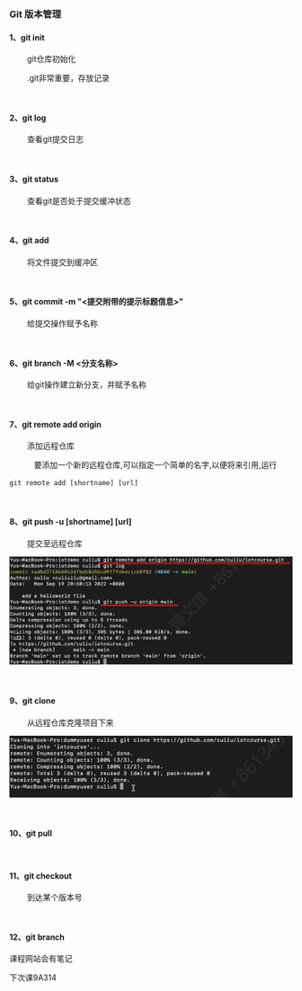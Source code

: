 ### Git 版本管理

#### 1、git init

        git仓库初始化

        .git非常重要，存放记录

    

#### 2、git log

        查看git提交日志

    

#### 3、git status

        查看git是否处于提交缓冲状态

    

#### 4、git add  <file>

        将文件提交到缓冲区

    

#### 5、git commit -m "<提交附带的提示标题信息>"

        给提交操作赋予名称

    

#### 6、git branch -M <分支名称>

        给git操作建立新分支，并赋予名称

    

#### 7、git remote add origin   <url>

        添加远程仓库

    　　要添加一个新的远程仓库,可以指定一个简单的名字,以便将来引用,运行

```git命令
git remote add [shortname] [url]
```

    

#### 8、git push -u [shortname] [url]

        提交至远程仓库

![](img/2022-09-19-21-03-29-image.png)

    

#### 9、git clone <url>

        从远程仓库克隆项目下来

![](img/2022-09-19-21-06-14-image.png)

    

#### 10、git pull

    

#### 11、git checkout <commit ID>

        到达某个版本号

    

#### 12、git branch

课程网站会有笔记

下次课9A314
